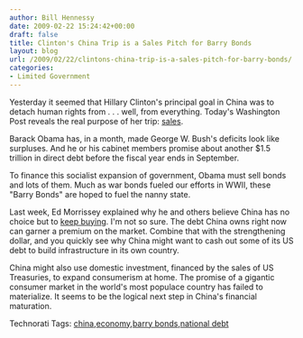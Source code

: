```yaml
---
author: Bill Hennessy
date: 2009-02-22 15:24:42+00:00
draft: false
title: Clinton's China Trip is a Sales Pitch for Barry Bonds
layout: blog
url: /2009/02/22/clintons-china-trip-is-a-sales-pitch-for-barry-bonds/
categories:
- Limited Government
---
```


Yesterday it seemed that Hillary Clinton's principal goal in China was to detach human rights from . . . well, from everything. Today's Washington Post reveals the real purpose of her trip: [sales](https://www.washingtonpost.com/wp-dyn/content/article/2009/02/22/AR2009022200468.html).

Barack Obama has, in a month, made George W. Bush's deficits look like surpluses. And he or his cabinet members promise about another $1.5 trillion in direct debt before the fiscal year ends in September.

To finance this socialist expansion of government, Obama must sell bonds and lots of them. Much as war bonds fueled our efforts in WWII, these "Barry Bonds" are hoped to fuel the nanny state. 

Last week, Ed Morrissey explained why he and others believe China has no choice but to [keep buying](https://hotair.com/archives/2009/02/15/the-difference-between-owing-30k-and-3-trillion/). I'm not so sure. The debt China owns right now can garner a premium on the market. Combine that with the strengthening dollar, and you quickly see why China might want to cash out some of its US debt to build infrastructure in its own country.

China might also use domestic investment, financed by the sales of US Treasuries, to expand consumerism at home. The promise of a gigantic consumer market in the world's most populace country has failed to materialize. It seems to be the logical next step in China's financial maturation.

Technorati Tags: [china](https://technorati.com/tags/china),[economy](https://technorati.com/tags/economy),[barry bonds](https://technorati.com/tags/barry%20bonds),[national debt](https://technorati.com/tags/national%20debt)
